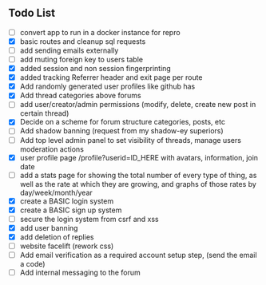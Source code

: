 ## Todo List

- [ ] convert app to run in a docker instance for repro
- [x] basic routes and cleanup sql requests
- [ ] add sending emails externally
- [ ] add muting foreign key to users table
- [x] added session and non session fingerprinting
- [x] added tracking Referrer header and exit page per route
- [x] Add randomly generated user profiles like github has
- [x] Add thread categories above forums
- [ ] add user/creator/admin permissions (modify, delete, create new post in certain thread)
- [x] Decide on a scheme for forum structure categories, posts, etc
- [ ] Add shadow banning (request from my shadow-ey superiors)
- [ ] Add top level admin panel to set visibility of threads, manage users moderation actions
- [x] user profile page /profile?userid=ID_HERE with avatars, information, join date
- [ ] add a stats page for showing the total number of every type of thing, as well as the rate at which they are growing, and graphs of those rates by day/week/month/year
- [x] create a BASIC login system
- [x] create a BASIC sign up system
- [ ] secure the login system from csrf and xss
- [x] add user banning
- [x] add deletion of replies
- [ ] website facelift (rework css)
- [ ] Add email verification as a required account setup step, (send the email a code)
- [ ] Add internal messaging to the forum